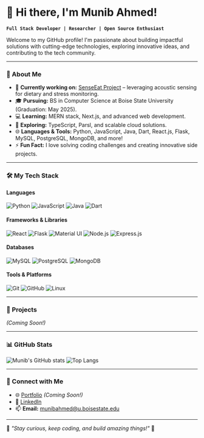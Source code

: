 # 👋 Hi there, I'm Munib Ahmed! 

**`Full Stack Developer | Researcher | Open Source Enthusiast`**

Welcome to my GitHub profile! I'm passionate about building impactful solutions with cutting-edge technologies, exploring innovative ideas, and contributing to the tech community.

---

### 🌟 About Me

- 🔭 **Currently working on:** [SenseEat Project](https://github.com/munibahmed/senseeat) – leveraging acoustic sensing for dietary and stress monitoring.
- 🎓 **Pursuing:** BS in Computer Science at Boise State University (Graduation: May 2025).
- 💻 **Learning:** MERN stack, Next.js, and advanced web development.
- 🌱 **Exploring:** TypeScript, Parsl, and scalable cloud solutions.
- 🌐 **Languages & Tools:** Python, JavaScript, Java, Dart, React.js, Flask, MySQL, PostgreSQL, MongoDB, and more!
- ⚡ **Fun Fact:** I love solving coding challenges and creating innovative side projects.

---

### 🛠️ My Tech Stack

#### **Languages**
![Python](https://img.shields.io/badge/Python-3776AB?style=for-the-badge&logo=python&logoColor=white)
![JavaScript](https://img.shields.io/badge/JavaScript-F7DF1E?style=for-the-badge&logo=javascript&logoColor=black)
![Java](https://img.shields.io/badge/Java-007396?style=for-the-badge&logo=java&logoColor=white)
![Dart](https://img.shields.io/badge/Dart-0175C2?style=for-the-badge&logo=dart&logoColor=white)

#### **Frameworks & Libraries**
![React](https://img.shields.io/badge/React-20232A?style=for-the-badge&logo=react&logoColor=61DAFB)
![Flask](https://img.shields.io/badge/Flask-000000?style=for-the-badge&logo=flask&logoColor=white)
![Material UI](https://img.shields.io/badge/Material_UI-0081CB?style=for-the-badge&logo=mui&logoColor=white)
![Node.js](https://img.shields.io/badge/Node.js-339933?style=for-the-badge&logo=nodedotjs&logoColor=white)
![Express.js](https://img.shields.io/badge/Express.js-000000?style=for-the-badge&logo=express&logoColor=white)

#### **Databases**
![MySQL](https://img.shields.io/badge/MySQL-4479A1?style=for-the-badge&logo=mysql&logoColor=white)
![PostgreSQL](https://img.shields.io/badge/PostgreSQL-336791?style=for-the-badge&logo=postgresql&logoColor=white)
![MongoDB](https://img.shields.io/badge/MongoDB-4EA94B?style=for-the-badge&logo=mongodb&logoColor=white)

#### **Tools & Platforms**
![Git](https://img.shields.io/badge/Git-F05032?style=for-the-badge&logo=git&logoColor=white)
![GitHub](https://img.shields.io/badge/GitHub-181717?style=for-the-badge&logo=github&logoColor=white)
![Linux](https://img.shields.io/badge/Linux-FCC624?style=for-the-badge&logo=linux&logoColor=black)

---

### 🌟 Projects

*(Coming Soon!)*

---

### 📊 GitHub Stats

![Munib's GitHub stats](https://github-readme-stats.vercel.app/api?username=gitguru2003&show_icons=true&theme=tokyonight)
![Top Langs](https://github-readme-stats.vercel.app/api/top-langs/?username=gitguru2003&layout=compact&theme=tokyonight)

---

### 🤝 Connect with Me

- 🌐 [Portfolio](https://munibahmed.dev) *(Coming Soon!)*
- 💼 [LinkedIn](https://linkedin.com/in/munibahmed)
- 📫 **Email:** munibahmed@u.boisestate.edu


---

🌟 *"Stay curious, keep coding, and build amazing things!"* 🚀
